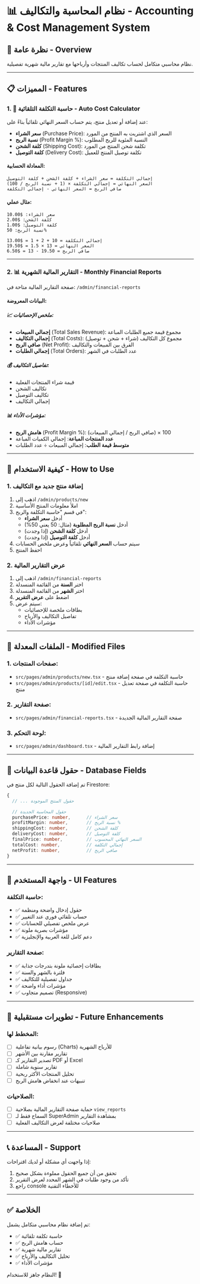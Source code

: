 # 📊 نظام المحاسبة والتكاليف - Accounting & Cost Management System

## 🎯 نظرة عامة - Overview

نظام محاسبي متكامل لحساب تكاليف المنتجات وأرباحها مع تقارير مالية شهرية تفصيلية.

---

## 📋 المميزات - Features

### 1. 🧮 حاسبة التكلفة التلقائية - Auto Cost Calculator

عند إضافة أو تعديل منتج، يتم حساب السعر النهائي تلقائياً بناءً على:

- **سعر الشراء** (Purchase Price): السعر الذي اشتريت به المنتج من المورد
- **نسبة الربح** (Profit Margin %): النسبة المئوية للربح المطلوب
- **كلفة الشحن** (Shipping Cost): تكلفة شحن المنتج من المورد
- **كلفة التوصيل** (Delivery Cost): تكلفة توصيل المنتج للعميل

#### المعادلة الحسابية:
```
إجمالي التكلفة = سعر الشراء + كلفة الشحن + كلفة التوصيل
السعر النهائي = إجمالي التكلفة × (1 + نسبة الربح / 100)
صافي الربح = السعر النهائي - إجمالي التكلفة
```

#### مثال عملي:
```
سعر الشراء: $10.00
كلفة الشحن: $2.00
كلفة التوصيل: $1.00
نسبة الربح: 50%

إجمالي التكلفة = 10 + 2 + 1 = $13.00
السعر النهائي = 13 × 1.5 = $19.50
صافي الربح = 19.50 - 13 = $6.50
```

---

### 2. 📊 التقارير المالية الشهرية - Monthly Financial Reports

صفحة التقارير المالية متاحة في: `/admin/financial-reports`

#### البيانات المعروضة:

##### 📈 ملخص الإحصائيات:
- **إجمالي المبيعات** (Total Sales Revenue): مجموع قيمة جميع الطلبات المباعة
- **إجمالي التكاليف** (Total Costs): مجموع كل التكاليف (شراء + شحن + توصيل)
- **صافي الربح** (Net Profit): الفرق بين المبيعات والتكاليف
- **إجمالي الطلبات** (Total Orders): عدد الطلبات في الشهر

##### 💰 تفاصيل التكاليف:
- قيمة شراء المنتجات الفعلية
- تكاليف الشحن
- تكاليف التوصيل
- إجمالي التكاليف

##### 📊 مؤشرات الأداء:
- **هامش الربح** (Profit Margin %): (صافي الربح / إجمالي المبيعات) × 100
- **عدد المنتجات المباعة**: إجمالي الكميات المباعة
- **متوسط قيمة الطلب**: إجمالي المبيعات ÷ عدد الطلبات

---

## 🔧 كيفية الاستخدام - How to Use

### 1. إضافة منتج جديد مع التكاليف

1. اذهب إلى `/admin/products/new`
2. املأ معلومات المنتج الأساسية
3. في قسم "حاسبة التكلفة والربح":
   - أدخل **سعر الشراء**
   - أدخل **نسبة الربح المطلوبة** (مثال: 50 يعني 50%)
   - أدخل **كلفة الشحن** (إذا وجدت)
   - أدخل **كلفة التوصيل** (إذا وجدت)
4. سيتم حساب **السعر النهائي** تلقائياً وعرض ملخص الحسابات
5. احفظ المنتج

### 2. عرض التقارير المالية

1. اذهب إلى `/admin/financial-reports`
2. اختر **السنة** من القائمة المنسدلة
3. اختر **الشهر** من القائمة المنسدلة
4. اضغط على **عرض التقرير**
5. سيتم عرض:
   - بطاقات ملخصة للإحصائيات
   - تفاصيل التكاليف والأرباح
   - مؤشرات الأداء

---

## 📁 الملفات المعدلة - Modified Files

### 1. صفحات المنتجات:
- `src/pages/admin/products/new.tsx` - حاسبة التكلفة في صفحة إضافة منتج
- `src/pages/admin/products/[id]/edit.tsx` - حاسبة التكلفة في صفحة تعديل منتج

### 2. صفحة التقارير:
- `src/pages/admin/financial-reports.tsx` - صفحة التقارير المالية الجديدة

### 3. لوحة التحكم:
- `src/pages/admin/dashboard.tsx` - إضافة رابط التقارير المالية

---

## 💾 حقول قاعدة البيانات - Database Fields

تم إضافة الحقول التالية لكل منتج في Firestore:

```typescript
{
  // ... حقول المنتج الموجودة

  // حقول المحاسبة الجديدة
  purchasePrice: number,      // سعر الشراء
  profitMargin: number,       // نسبة الربح %
  shippingCost: number,       // كلفة الشحن
  deliveryCost: number,       // كلفة التوصيل
  finalPrice: number,         // السعر النهائي المحسوب
  totalCost: number,          // إجمالي التكلفة
  netProfit: number,          // صافي الربح
}
```

---

## 🎨 واجهة المستخدم - UI Features

### حاسبة التكلفة:
- ✅ حقول إدخال واضحة ومنظمة
- ✅ حساب تلقائي فوري عند التغيير
- ✅ عرض ملخص تفصيلي للحسابات
- ✅ مؤشرات بصرية ملونة
- ✅ دعم كامل للغة العربية والإنجليزية

### صفحة التقارير:
- ✅ بطاقات إحصائية ملونة بتدرجات جذابة
- ✅ فلترة بالشهر والسنة
- ✅ جداول تفصيلية للتكاليف
- ✅ مؤشرات أداء واضحة
- ✅ تصميم متجاوب (Responsive)

---

## 🔮 تطويرات مستقبلية - Future Enhancements

### المخطط لها:
- [ ] رسوم بيانية تفاعلية (Charts) للأرباح الشهرية
- [ ] تقارير مقارنة بين الأشهر
- [ ] تصدير التقارير كـ PDF أو Excel
- [ ] تقارير سنوية شاملة
- [ ] تحليل المنتجات الأكثر ربحية
- [ ] تنبيهات عند انخفاض هامش الربح

### الصلاحيات:
- [ ] حماية صفحة التقارير المالية بصلاحية `view_reports`
- [ ] السماح فقط لـ SuperAdmin بمشاهدة التقارير
- [ ] صلاحيات مختلفة لعرض التكاليف الفعلية

---

## 📞 المساعدة - Support

إذا واجهت أي مشكلة أو لديك اقتراحات:
1. تحقق من أن جميع الحقول مملوءة بشكل صحيح
2. تأكد من وجود طلبات في الشهر المحدد لعرض التقرير
3. راجع console للأخطاء التقنية

---

## ✅ الخلاصة

تم إضافة نظام محاسبي متكامل يشمل:
- ✅ حاسبة تكلفة تلقائية
- ✅ حساب هامش الربح
- ✅ تقارير مالية شهرية
- ✅ تحليل التكاليف والأرباح
- ✅ مؤشرات الأداء

النظام جاهز للاستخدام! 🎉

